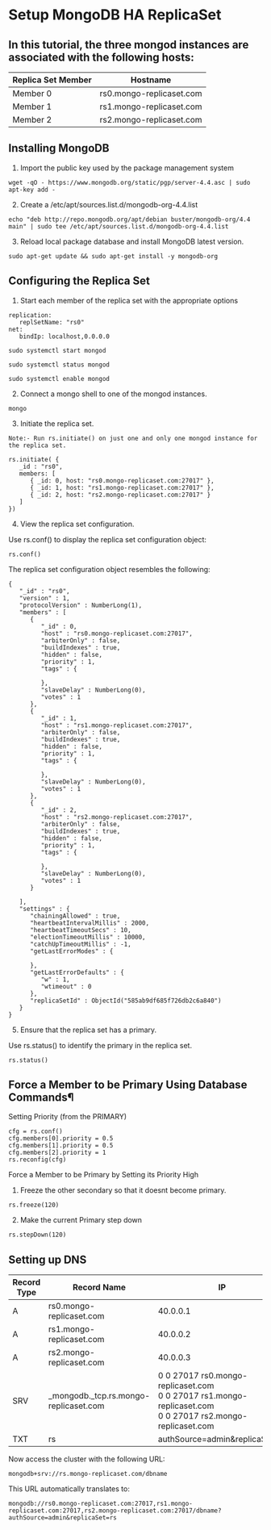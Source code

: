 # Setup MongoDB HA ReplicaSet


## In this tutorial, the three mongod instances are associated with the following hosts:

|Replica Set Member	| Hostname|
| ------------- | ------------- |
|Member 0	| rs0.mongo-replicaset.com|
|Member 1	| rs1.mongo-replicaset.com|
|Member 2	| rs2.mongo-replicaset.com|

## Installing MongoDB

1. Import the public key used by the package management system
```
wget -qO - https://www.mongodb.org/static/pgp/server-4.4.asc | sudo apt-key add -
```

2. Create a /etc/apt/sources.list.d/mongodb-org-4.4.list
```
echo "deb http://repo.mongodb.org/apt/debian buster/mongodb-org/4.4 main" | sudo tee /etc/apt/sources.list.d/mongodb-org-4.4.list
```

3. Reload local package database and install MongoDB latest version.
```
sudo apt-get update && sudo apt-get install -y mongodb-org
```

## Configuring the Replica Set

1. Start each member of the replica set with the appropriate options

```
replication:
   replSetName: "rs0"
net:
   bindIp: localhost,0.0.0.0
```
```
sudo systemctl start mongod
```
```
sudo systemctl status mongod
```
```
sudo systemctl enable mongod
```


2. Connect a mongo shell to one of the mongod instances.

```
mongo
```

3. Initiate the replica set.

```Note:- Run rs.initiate() on just one and only one mongod instance for the replica set.```

```
rs.initiate( {
   _id : "rs0",
   members: [
      { _id: 0, host: "rs0.mongo-replicaset.com:27017" },
      { _id: 1, host: "rs1.mongo-replicaset.com:27017" },
      { _id: 2, host: "rs2.mongo-replicaset.com:27017" }
   ]
})
```

4. View the replica set configuration.

Use rs.conf() to display the replica set configuration object:
```
rs.conf()
```
The replica set configuration object resembles the following:
```
{
   "_id" : "rs0",
   "version" : 1,
   "protocolVersion" : NumberLong(1),
   "members" : [
      {
         "_id" : 0,
         "host" : "rs0.mongo-replicaset.com:27017",
         "arbiterOnly" : false,
         "buildIndexes" : true,
         "hidden" : false,
         "priority" : 1,
         "tags" : {

         },
         "slaveDelay" : NumberLong(0),
         "votes" : 1
      },
      {
         "_id" : 1,
         "host" : "rs1.mongo-replicaset.com:27017",
         "arbiterOnly" : false,
         "buildIndexes" : true,
         "hidden" : false,
         "priority" : 1,
         "tags" : {

         },
         "slaveDelay" : NumberLong(0),
         "votes" : 1
      },
      {
         "_id" : 2,
         "host" : "rs2.mongo-replicaset.com:27017",
         "arbiterOnly" : false,
         "buildIndexes" : true,
         "hidden" : false,
         "priority" : 1,
         "tags" : {

         },
         "slaveDelay" : NumberLong(0),
         "votes" : 1
      }

   ],
   "settings" : {
      "chainingAllowed" : true,
      "heartbeatIntervalMillis" : 2000,
      "heartbeatTimeoutSecs" : 10,
      "electionTimeoutMillis" : 10000,
      "catchUpTimeoutMillis" : -1,
      "getLastErrorModes" : {

      },
      "getLastErrorDefaults" : {
         "w" : 1,
         "wtimeout" : 0
      },
      "replicaSetId" : ObjectId("585ab9df685f726db2c6a840")
   }
}
```
5. Ensure that the replica set has a primary.

Use rs.status() to identify the primary in the replica set.
```
rs.status()
```
## Force a Member to be Primary Using Database Commands¶

Setting Priority (from the PRIMARY)
```
cfg = rs.conf()
cfg.members[0].priority = 0.5
cfg.members[1].priority = 0.5
cfg.members[2].priority = 1
rs.reconfig(cfg)
```
Force a Member to be Primary by Setting its Priority High
1. Freeze the other secondary so that it doesnt become primary.
```
rs.freeze(120)
```
2. Make the current Primary step down
```
rs.stepDown(120)
```

## Setting up DNS

Record Type	| Record Name | IP |
| ------------- | ------------- | ------------- |
|A	| rs0.mongo-replicaset.com| 40.0.0.1 |
|A	| rs1.mongo-replicaset.com| 40.0.0.2 |
|A	| rs2.mongo-replicaset.com| 40.0.0.3 |
|SRV | _mongodb._tcp.rs.mongo-replicaset.com | 0 0 27017 rs0.mongo-replicaset.com<br />0 0 27017 rs1.mongo-replicaset.com<br />0 0 27017 rs2.mongo-replicaset.com |
|TXT | rs | authSource=admin&replicaSet=rs|


Now access the cluster with the following URL:

```
mongodb+srv://rs.mongo-replicaset.com/dbname
```
This URL automatically translates to:
```
mongodb://rs0.mongo-replicaset.com:27017,rs1.mongo-replicaset.com:27017,rs2.mongo-replicaset.com:27017/dbname?authSource=admin&replicaSet=rs
```
